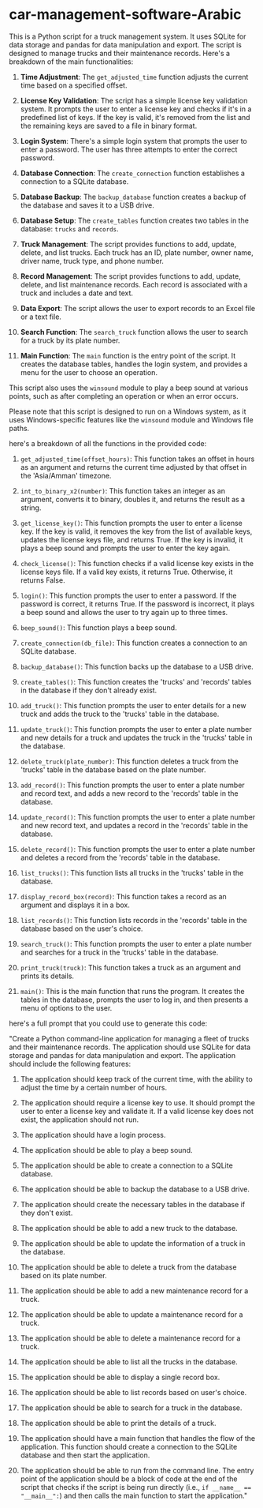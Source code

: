 # car-management-software-Arabic


This is a Python script for a truck management system. It uses SQLite for data storage and pandas for data manipulation and export. The script is designed to manage trucks and their maintenance records. Here's a breakdown of the main functionalities:

1. **Time Adjustment**: The `get_adjusted_time` function adjusts the current time based on a specified offset.

2. **License Key Validation**: The script has a simple license key validation system. It prompts the user to enter a license key and checks if it's in a predefined list of keys. If the key is valid, it's removed from the list and the remaining keys are saved to a file in binary format.

3. **Login System**: There's a simple login system that prompts the user to enter a password. The user has three attempts to enter the correct password.

4. **Database Connection**: The `create_connection` function establishes a connection to a SQLite database.

5. **Database Backup**: The `backup_database` function creates a backup of the database and saves it to a USB drive.

6. **Database Setup**: The `create_tables` function creates two tables in the database: `trucks` and `records`.

7. **Truck Management**: The script provides functions to add, update, delete, and list trucks. Each truck has an ID, plate number, owner name, driver name, truck type, and phone number.

8. **Record Management**: The script provides functions to add, update, delete, and list maintenance records. Each record is associated with a truck and includes a date and text.

9. **Data Export**: The script allows the user to export records to an Excel file or a text file.

10. **Search Function**: The `search_truck` function allows the user to search for a truck by its plate number.

11. **Main Function**: The `main` function is the entry point of the script. It creates the database tables, handles the login system, and provides a menu for the user to choose an operation.

This script also uses the `winsound` module to play a beep sound at various points, such as after completing an operation or when an error occurs.

Please note that this script is designed to run on a Windows system, as it uses Windows-specific features like the `winsound` module and Windows file paths.

 here's a breakdown of all the functions in the provided code:

1. `get_adjusted_time(offset_hours)`: This function takes an offset in hours as an argument and returns the current time adjusted by that offset in the 'Asia/Amman' timezone.

2. `int_to_binary_x2(number)`: This function takes an integer as an argument, converts it to binary, doubles it, and returns the result as a string.

3. `get_license_key()`: This function prompts the user to enter a license key. If the key is valid, it removes the key from the list of available keys, updates the license keys file, and returns True. If the key is invalid, it plays a beep sound and prompts the user to enter the key again.

4. `check_license()`: This function checks if a valid license key exists in the license keys file. If a valid key exists, it returns True. Otherwise, it returns False.

5. `login()`: This function prompts the user to enter a password. If the password is correct, it returns True. If the password is incorrect, it plays a beep sound and allows the user to try again up to three times.

6. `beep_sound()`: This function plays a beep sound.

7. `create_connection(db_file)`: This function creates a connection to an SQLite database.

8. `backup_database()`: This function backs up the database to a USB drive.

9. `create_tables()`: This function creates the 'trucks' and 'records' tables in the database if they don't already exist.

10. `add_truck()`: This function prompts the user to enter details for a new truck and adds the truck to the 'trucks' table in the database.

11. `update_truck()`: This function prompts the user to enter a plate number and new details for a truck and updates the truck in the 'trucks' table in the database.

12. `delete_truck(plate_number)`: This function deletes a truck from the 'trucks' table in the database based on the plate number.

13. `add_record()`: This function prompts the user to enter a plate number and record text, and adds a new record to the 'records' table in the database.

14. `update_record()`: This function prompts the user to enter a plate number and new record text, and updates a record in the 'records' table in the database.

15. `delete_record()`: This function prompts the user to enter a plate number and deletes a record from the 'records' table in the database.

16. `list_trucks()`: This function lists all trucks in the 'trucks' table in the database.

17. `display_record_box(record)`: This function takes a record as an argument and displays it in a box.

18. `list_records()`: This function lists records in the 'records' table in the database based on the user's choice.

19. `search_truck()`: This function prompts the user to enter a plate number and searches for a truck in the 'trucks' table in the database.

20. `print_truck(truck)`: This function takes a truck as an argument and prints its details.

21. `main()`: This is the main function that runs the program. It creates the tables in the database, prompts the user to log in, and then presents a menu of options to the user.

here's a full prompt that you could use to generate this code:

"Create a Python command-line application for managing a fleet of trucks and their maintenance records. The application should use SQLite for data storage and pandas for data manipulation and export. The application should include the following features:

1. The application should keep track of the current time, with the ability to adjust the time by a certain number of hours.

2. The application should require a license key to use. It should prompt the user to enter a license key and validate it. If a valid license key does not exist, the application should not run.

3. The application should have a login process.

4. The application should be able to play a beep sound.

5. The application should be able to create a connection to a SQLite database.

6. The application should be able to backup the database to a USB drive.

7. The application should create the necessary tables in the database if they don't exist.

8. The application should be able to add a new truck to the database.

9. The application should be able to update the information of a truck in the database.

10. The application should be able to delete a truck from the database based on its plate number.

11. The application should be able to add a new maintenance record for a truck.

12. The application should be able to update a maintenance record for a truck.

13. The application should be able to delete a maintenance record for a truck.

14. The application should be able to list all the trucks in the database.

15. The application should be able to display a single record box.

16. The application should be able to list records based on user's choice.

17. The application should be able to search for a truck in the database.

18. The application should be able to print the details of a truck.

19. The application should have a main function that handles the flow of the application. This function should create a connection to the SQLite database and then start the application.

20. The application should be able to run from the command line. The entry point of the application should be a block of code at the end of the script that checks if the script is being run directly (i.e., `if __name__ == "__main__":`) and then calls the main function to start the application."
